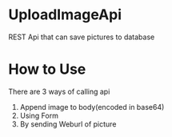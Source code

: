 # UploadImageApi
REST Api that can save pictures to database
# How to Use
There are 3 ways of calling api
1. Append image to body(encoded in base64)
2. Using Form
3. By sending Weburl of picture
